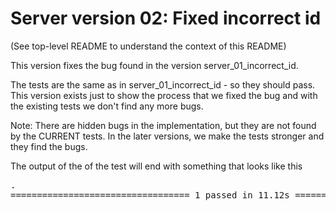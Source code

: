 # Server version 02: Fixed incorrect id
(See top-level README to understand the context of this README)

This version fixes the bug found in the version server_01_incorrect_id.

The tests are the same as in server_01_incorrect_id - so they should pass.<br/>
This version exists just to show the process that we fixed the bug and with the
existing tests we don't find any more bugs.

Note: There are hidden bugs in the implementation, but they are not found by the
CURRENT tests. In the later versions, we make the tests stronger and they find
the bugs.

The output of the of the test will end with something that looks like this

<pre>
.                                                                                 [100%]
================================== 1 passed in 11.12s ===================================
</pre>
